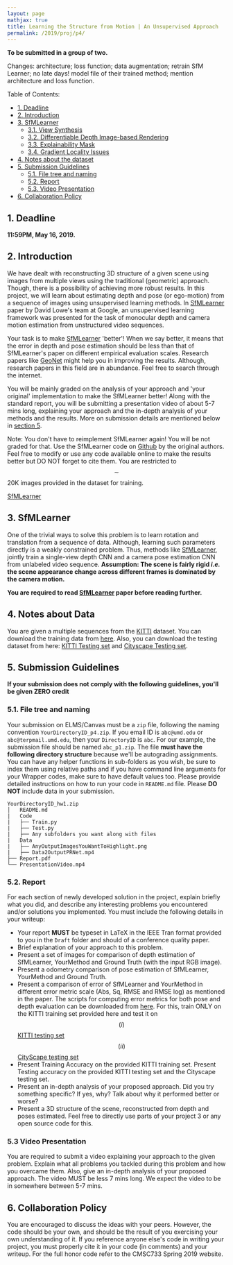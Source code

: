 ```yaml
---
layout: page
mathjax: true
title: Learning the Structure from Motion | An Unsupervised Approach
permalink: /2019/proj/p4/
---
```


**To be submitted in a group of two.**

Changes:
architecture; loss function; data augmentation; retrain SfM Learner; no late days! model file of their trained method; mention architecture and loss function. 

Table of Contents:
 
- [1. Deadline](#due)
- [2. Introduction](#intro)
- [3. SfMLearner](#sfmlearner)
   - [3.1. View Synthesis](#view)
   - [3.2. Differentiable Depth Image-based Rendering](#render)
   - [3.3. Explainability Mask](#expl-mask)
   - [3.4. Gradient Locality Issues](#gradlocal)
- [4. Notes about the dataset](#testset)
- [5. Submission Guidelines](#sub)
  - [5.1. File tree and naming](#files)
  - [5.2. Report](#report)
  - [5.3. Video Presentation](#video)
- [6. Collaboration Policy](#coll)


<a name='due'></a>

## 1. Deadline 

**11:59PM, May 16, 2019.**

<a name='intro'></a>

## 2. Introduction

We have dealt with reconstructing 3D structure of a given scene using images from multiple views using the traditional (geometric) approach. Though, there is a possibility of achieving more robust results. In this project, we will learn about estimating depth and pose (or ego-motion) from a sequence of images using unsupervised learning methods. In [SfMLearner](https://people.eecs.berkeley.edu/~tinghuiz/projects/SfMLearner/cvpr17_sfm_final.pdf) paper by David Lowe's team at Google, an unsupervised learning framework was presented for the task of monocular depth and camera motion estimation from unstructured video sequences. 

Your task is to make [SfMLearner](https://people.eecs.berkeley.edu/~tinghuiz/projects/SfMLearner/cvpr17_sfm_final.pdf) 'better'! When we say better, it means that the error in depth and pose estimation should be less than that of SfMLearner's paper on different empirical evaluation scales. Research papers like [GeoNet](https://arxiv.org/pdf/1803.02276.pdf) might help you in improving the results. Although, research papers in this field are in abundance. Feel free to search through the internet. 

You will be mainly graded on the analysis of your approach and 'your original' implementation to make the SfMLearner better! Along with the standard report, you will be submitting a presentation video of about 5-7 mins long, explaining your approach and the in-depth analysis of your methods and the results. More on submission details are mentioned below in [section 5](#sub).

Note: You don't have to reimplement SfMLearner again! You will be not graded for that. Use the SfMLearner code on [Github](https://github.com/tinghuiz/SfMLearner) by the original authors. Feel free to modify or use any code available online to make the results better but DO NOT forget to cite them. You are restricted to $$\sim$$ 20K images provided in the dataset for training.


[SfMLearner](https://people.eecs.berkeley.edu/~tinghuiz/projects/SfMLearner/cvpr17_sfm_final.pdf)

<a name='sfmlearner'></a>

## 3. SfMLearner

One of the trivial ways to solve this problem is to learn rotation and translation from a sequence of data. Although, learning such parameters directly is a weakly constrained problem. Thus, methods like [SfMLearner](https://people.eecs.berkeley.edu/~tinghuiz/projects/SfMLearner/cvpr17_sfm_final.pdf), jointly train a single-view depth CNN and a camera pose estimation CNN from unlabeled video sequence. <b>Assumption: The scene is fairly rigid <i>i.e.</i> the scene appearance change across different frames is dominated by the camera motion.</b>

<b> You are required to read [SfMLearner](https://people.eecs.berkeley.edu/~tinghuiz/projects/SfMLearner/cvpr17_sfm_final.pdf) paper before reading further. </b>


<a name='testset'></a>

## 4. Notes about Data

You are given a multiple sequences from the [KITTI](http://www.cvlibs.net/datasets/kitti/raw_data.php) dataset. You can download the training data from [here](). Also, you can download the testing dataset from here: [KITTI Testing set]() and [Cityscape Testing set]().


<a name='sub'></a>

## 5. Submission Guidelines

<b> If your submission does not comply with the following guidelines, you'll be given ZERO credit </b>

<a name='files'></a>

### 5.1. File tree and naming

Your submission on ELMS/Canvas must be a ``zip`` file, following the naming convention ``YourDirectoryID_p4.zip``. If you email ID is ``abc@umd.edu`` or ``abc@terpmail.umd.edu``, then your ``DirectoryID`` is ``abc``. For our example, the submission file should be named ``abc_p1.zip``. The file **must have the following directory structure** because we'll be autograding assignments. You can have any helper functions in sub-folders as you wish, be sure to index them using relative paths and if you have command line arguments for your Wrapper codes, make sure to have default values too. Please provide detailed instructions on how to run your code in ``README.md`` file. Please **DO NOT** include data in your submission.

```
YourDirectoryID_hw1.zip
│   README.md
|   Code 
|   ├── Train.py
|   ├── Test.py
|   ├── Any subfolders you want along with files 
|   Data
|   ├── AnyOutputImagesYouWantToHighlight.png
|   ├── Data2OutputPRNet.mp4
├── Report.pdf
└── PresentationVideo.mp4
```
<a name='report'></a>

### 5.2. Report

For each section of newly developed solution in the project, explain briefly what you did, and describe any interesting problems you encountered and/or solutions you implemented.  You must include the following details in your writeup:

- Your report **MUST** be typeset in LaTeX in the IEEE Tran format provided to you in the ``Draft`` folder and should of a conference quality paper.
- Brief explanation of your approach to this problem.
- Present a set of images for comparison of depth estimation of SfMLearner, YourMethod and Ground Truth (with the input RGB image).
- Present a odometry comparison of pose estimation of SfMLearner, YourMethod and Ground Truth.
- Present a comparison of error of SfMLearner and YourMethod in different error metric scale (Abs, Sq, RMSE and RMSE log) as mentioned in the paper. The scripts for computing error metrics for both pose and depth evaluation can be downloaded from [here](https://github.com/tinghuiz/SfMLearner/tree/master/kitti_eval). For this, train ONLY on the KITTI training set provided here and test it on $$(i)$$ [KITTI testing set]() $$(ii)$$ [CityScape testing set]()
- Present Training Accuracy on the provided KITTI training set. Present Testing accuracy on the provided KITTI testing set and the Cityscape testing set.
- Present an in-depth analysis of your proposed approach. Did you try something specific? If yes, why? Talk about why it performed better or worse?
- Present a 3D structure of the scene, reconstructed from depth and poses estimated. Feel free to directly use parts of your project 3 or any open source code for this.    


<a name='video'></a>

### 5.3 Video Presentation

You are required to submit a video explaining your approach to the given problem. Explain what all problems you tackled during this problem and how you overcame them. Also, give an in-depth analysis of your proposed approach. The video MUST be less 7 mins long. We expect the video to be in somewhere between 5-7 mins.


<a name='coll'></a>

## 6. Collaboration Policy
You are encouraged to discuss the ideas with your peers. However, the code should be your own, and should be the result of you exercising your own understanding of it. If you reference anyone else's code in writing your project, you must properly cite it in your code (in comments) and your writeup. For the full honor code refer to the CMSC733 Spring 2019 website.

